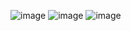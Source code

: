 ![image](https://github.com/TamarVilner/React-ToDoList/assets/144704638/9786e10e-d950-4fc8-8b2c-4ea9627131c9)
![image](https://github.com/TamarVilner/React-ToDoList/assets/144704638/1c2b4350-bc5c-4a09-9148-2348756a0123)
![image](https://github.com/TamarVilner/React-ToDoList/assets/144704638/4b7ac038-2bb9-43e8-b2f5-06fcf0542360)
